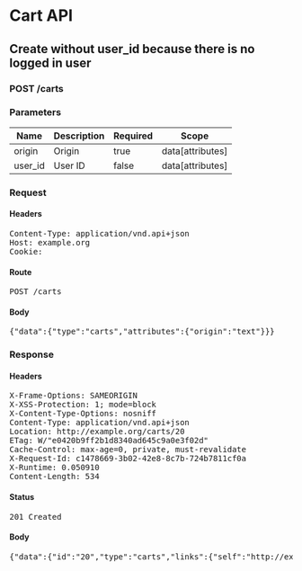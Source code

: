 # Cart API

## Create without user_id because there is no logged in user

### POST /carts

### Parameters

| Name | Description | Required | Scope |
|------|-------------|----------|-------|
| origin | Origin | true | data[attributes] |
| user_id | User ID | false | data[attributes] |

### Request

#### Headers

<pre>Content-Type: application/vnd.api+json
Host: example.org
Cookie: </pre>

#### Route

<pre>POST /carts</pre>

#### Body

<pre>{"data":{"type":"carts","attributes":{"origin":"text"}}}</pre>

### Response

#### Headers

<pre>X-Frame-Options: SAMEORIGIN
X-XSS-Protection: 1; mode=block
X-Content-Type-Options: nosniff
Content-Type: application/vnd.api+json
Location: http://example.org/carts/20
ETag: W/&quot;e0420b9ff2b1d8340ad645c9a0e3f02d&quot;
Cache-Control: max-age=0, private, must-revalidate
X-Request-Id: c1478669-3b02-42e8-8c7b-724b7811cf0a
X-Runtime: 0.050910
Content-Length: 534</pre>

#### Status

<pre>201 Created</pre>

#### Body

<pre>{"data":{"id":"20","type":"carts","links":{"self":"http://example.org/carts/20"},"attributes":{"user_id":null,"purchased_at":null,"created_at":"2018-02-28T15:46:46.548Z","updated_at":"2018-02-28T15:46:46.548Z","origin":"text"},"relationships":{"line_items":{"links":{"self":"http://example.org/carts/20/relationships/line_items","related":"http://example.org/carts/20/line_items"}},"cart_purchases":{"links":{"self":"http://example.org/carts/20/relationships/cart_purchases","related":"http://example.org/carts/20/cart_purchases"}}}}}</pre>
